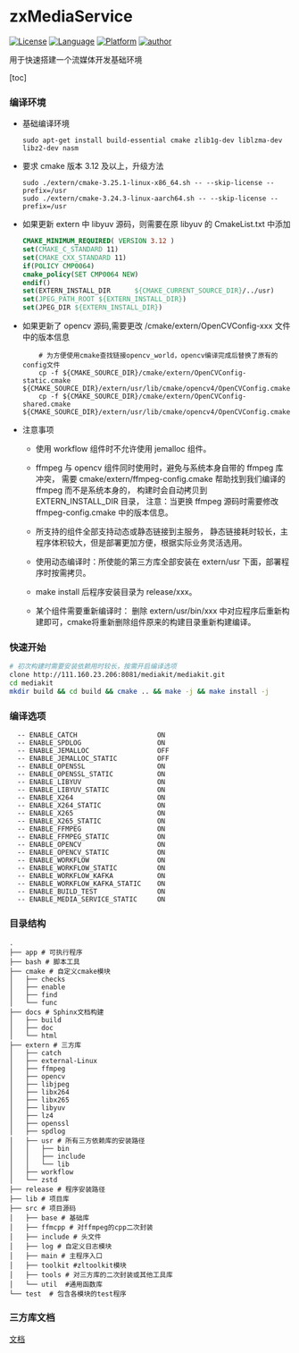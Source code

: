# zxMediaService

[![License](https://img.shields.io/badge/license-MIT-green.svg)](http://111.160.23.206:8081/mediakit/mediakit/-/tree/master/LICENSE)
[![Language](https://img.shields.io/badge/language-c++14-red.svg)](https://en.cppreference.com/)
[![Platform](https://img.shields.io/badge/platform-linux%20-yellow.svg)](https://www.kernel.org/)
[![author](https://img.shields.io/badge/author-HFauto%20-y.svg)]()

用于快速搭建一个流媒体开发基础环境

[toc]

### 编译环境
  + 基础编译环境
    ~~~shell
    sudo apt-get install build-essential cmake zlib1g-dev liblzma-dev libz2-dev nasm
    ~~~

  + 要求 cmake 版本 3.12 及以上，升级方法
      ~~~shell
      sudo ./extern/cmake-3.25.1-linux-x86_64.sh -- --skip-license --prefix=/usr
      sudo ./extern/cmake-3.24.3-linux-aarch64.sh -- --skip-license --prefix=/usr
      ~~~

  + 如果更新 extern 中 libyuv 源码，则需要在原 libyuv 的 CmakeList.txt 中添加
      ~~~cmake
      CMAKE_MINIMUM_REQUIRED( VERSION 3.12 )
      set(CMAKE_C_STANDARD 11)
      set(CMAKE_CXX_STANDARD 11)
      if(POLICY CMP0064)
      cmake_policy(SET CMP0064 NEW)
      endif()
      set(EXTERN_INSTALL_DIR      ${CMAKE_CURRENT_SOURCE_DIR}/../usr)
      set(JPEG_PATH_ROOT ${EXTERN_INSTALL_DIR})
      set(JPEG_DIR ${EXTERN_INSTALL_DIR})
      ~~~
  + 如果更新了 opencv 源码,需要更改 /cmake/extern/OpenCVConfig-xxx 文件中的版本信息
    ~~~shell
        # 为方便使用cmake查找链接opencv_world，opencv编译完成后替换了原有的config文件
        cp -f ${CMAKE_SOURCE_DIR}/cmake/extern/OpenCVConfig-static.cmake ${CMAKE_SOURCE_DIR}/extern/usr/lib/cmake/opencv4/OpenCVConfig.cmake
        cp -f ${CMAKE_SOURCE_DIR}/cmake/extern/OpenCVConfig-shared.cmake ${CMAKE_SOURCE_DIR}/extern/usr/lib/cmake/opencv4/OpenCVConfig.cmake
    ~~~
  + 注意事项
    + 使用 workflow 组件时不允许使用 jemalloc 组件。
    
    + ffmpeg 与 opencv 组件同时使用时，避免与系统本身自带的 ffmpeg 库冲突，
      需要 cmake/extern/ffmpeg-config.cmake 帮助找到我们编译的 ffmpeg 而不是系统本身的，
      构建时会自动拷贝到 EXTERN_INSTALL_DIR 目录，
      注意：当更换 ffmpeg 源码时需要修改 ffmpeg-config.cmake 中的版本信息。

    + 所支持的组件全部支持动态或静态链接到主服务，
      静态链接耗时较长，主程序体积较大，但是部署更加方便，根据实际业务灵活选用。
    + 使用动态编译时：所使能的第三方库全部安装在 extern/usr 下面，部署程序时按需拷贝。
    + make install 后程序安装目录为 release/xxx。
    + 某个组件需要重新编译时：
    删除 extern/usr/bin/xxx 中对应程序后重新构建即可，cmake将重新删除组件原来的构建目录重新构建编译。

### 快速开始
  ~~~sh
  # 初次构建时需要安装依赖用时较长，按需开启编译选项
  clone http://111.160.23.206:8081/mediakit/mediakit.git 
  cd mediakit
  mkdir build && cd build && cmake .. && make -j && make install -j
  ~~~

### 编译选项
  ~~~shell
    -- ENABLE_CATCH                    ON
    -- ENABLE_SPDLOG                   ON
    -- ENABLE_JEMALLOC                 OFF
    -- ENABLE_JEMALLOC_STATIC          OFF
    -- ENABLE_OPENSSL                  ON
    -- ENABLE_OPENSSL_STATIC           ON
    -- ENABLE_LIBYUV                   ON
    -- ENABLE_LIBYUV_STATIC            ON
    -- ENABLE_X264                     ON
    -- ENABLE_X264_STATIC              ON
    -- ENABLE_X265                     ON
    -- ENABLE_X265_STATIC              ON
    -- ENABLE_FFMPEG                   ON
    -- ENABLE_FFMPEG_STATIC            ON
    -- ENABLE_OPENCV                   ON
    -- ENABLE_OPENCV_STATIC            ON
    -- ENABLE_WORKFLOW                 ON
    -- ENABLE_WORKFLOW_STATIC          ON
    -- ENABLE_WORKFLOW_KAFKA           ON
    -- ENABLE_WORKFLOW_KAFKA_STATIC    ON
    -- ENABLE_BUILD_TEST               ON
    -- ENABLE_MEDIA_SERVICE_STATIC     ON
  ~~~

### 目录结构
~~~shell
.
├── app # 可执行程序
├── bash # 脚本工具
├── cmake # 自定义cmake模块
│   ├── checks 
│   ├── enable 
│   ├── find
│   └── func
├── docs # Sphinx文档构建
│   ├── build           
│   ├── doc           
│   └── html
├── extern # 三方库
│   ├── catch
│   ├── external-Linux
│   ├── ffmpeg
│   ├── opencv
│   ├── libjpeg
│   ├── libx264
│   ├── libx265
│   ├── libyuv
│   ├── lz4
│   ├── openssl
│   ├── spdlog
│   ├── usr # 所有三方依赖库的安装路径
│   │   ├── bin
│   │   ├── include
│   │   └── lib
│   ├── workflow
│   └── zstd
├── release # 程序安装路径
├── lib # 项目库
├── src # 项目源码
│   ├── base # 基础库
│   ├── ffmcpp # 对ffmpeg的cpp二次封装
│   ├── include # 头文件
│   ├── log # 自定义日志模块
│   ├── main # 主程序入口
│   ├── toolkit #zltoolkit模块
│   ├── tools # 对三方库的二次封装或其他工具库
│   └── util  #通用函数库
└── test  # 包含各模块的test程序

~~~
### 三方库文档
[文档](./some_tutorials.md)
